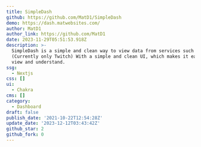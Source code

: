 ```yaml
---
title: SimpleDash
github: https://github.com/MatD1/SimpleDash
demo: https://dash.matwebsites.com/
author: MatD1
author_link: https://github.com/MatD1
date: 2023-11-29T05:51:53.918Z
description: >-
  SimpleDash is a simple and clean way to view data from services such as Twitch
  (Currently only Twitch) With a simple and clean UI, which makes it easy to
  view and understand.
ssg:
  - Nextjs
css: []
ui:
  - Chakra
cms: []
category:
  - Dashboard
draft: false
publish_date: '2021-10-22T12:54:28Z'
update_date: '2023-12-12T03:43:42Z'
github_star: 2
github_fork: 0
---
```

